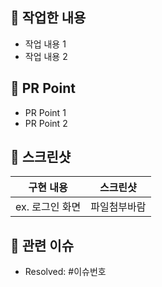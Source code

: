 ## 🌱 작업한 내용
<!-- 아래 리스트를 지우고, 작업 내용을 적어주세요. -->
- 작업 내용 1
- 작업 내용 2


## 🌱 PR Point
<!-- 피드백을 받고 싶은 부분이나, 공유하고 싶은 부분을 적어주세요. -->
- PR Point 1
- PR Point 2


## 📸 스크린샷
<!-- 작업한 화면이 있다면 스크린 샷으로 첨부해주세요. -->
|    구현 내용    |   스크린샷   |
| :-------------: | :----------: |
| ex. 로그인 화면 | 파일첨부바람 |


## 📮 관련 이슈
<!-- 작업한 이슈번호를 # 뒤에 붙여주세요. -->
- Resolved: #이슈번호
